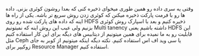 وقتی یه سری داده رو همین طوری میخوای ذخیره کنی که بعدا روشون کوئری بزنی. 
داده ها رو با فرمت پارکت ذخیره میکنن که کوئری زدن روش سریع تر باشه. 
یکی از راه ها اینه که داده های پارکت شده رو روی HDFS ذخیره کنیم و بعد با اسپارک روش کوئری بزنیم ولی عیب این روش اینه که نمیتونیم Multi tanency داشته باشیم یعنی HDFS این قابلیت رو به ما نمیده برای همین میتونیم از دیتابیس های دیگه برای این کار استفاده کنیم مثل Ceph یا سی وید اف اس استفاده کنیم. 
نکته دیگه اینکه میتونیم از کوبر به جای زوکیپر برای Resource Manager استفاده کنیم. 